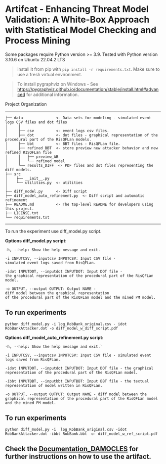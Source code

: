 # Artifcat -  Enhancing Threat Model Validation: A White-Box Approach with Statistical Model Checking and Process Mining

Some packages require Python version >= 3.9. Tested with Python version 3.10.6 on Ubuntu 22.04.2 LTS

> install it from pip with `pip install -r requirements.txt`. Make sure to use a fresh virtual environment.


> To install pygraphviz on Windows - See https://pygraphviz.github.io/documentation/stable/install.html#advanced for additional information.  

Project Organization

------------

    
    ├── data               <- Data sets for modeling - simulated event logs CSV files and dot files
    │     │
    │     ├── csv          <- event logs csv files.
    │     ├── dot          <- dot files - graphical representation of the procedural part of the RisQFLan models.
    │     ├── bbt          <- BBT files - RisQFLan file.
    │     ├── refined_BBT  <- store preview new attacker behavior and new refined RISQFLan file      
    │     │   ├── preview_AB
    │     │   └── refined_model
    │     └── results_DIFF  <- PDF files and dot files representing the diff models. 
    ├── src          	   
    │    ├── __init__.py
    │    └── utilities.py  <- utilities
    │
    ├── diff_model.py      <- Diff script
    ├── diff_model_auto_refinement.py  <- Diff script and automatic refinement
    ├── README.md          <- The top-level README for developers using this project.
    ├── LICENSE.txt
    └── requirements.txt
   
--------
To run the experiment use diff_model.py script.


**Options diff_model.py script:**


	-h, --help: Show the help message and exit.
	
	-i INPUTCSV, --inputcsv INPUTCSV: Input CSV file - 
 	simulated event logs saved from RisQFLan.
	
	-idot INPUTDOT, --inputdot INPUTDOT: Input DOT file - 
 	the graphical representation of the procedural part of the RisQFLan model.
	
	-o OUTPUT, --output OUTPUT: Output NAME - 
 	diff model between the graphical representation 
  	of the procedural part of the RisQFLan model and the mined PM model.

    
## To run experiments 

`python diff_model.py -i log_RobBank_original.csv - idot RobBankAttacker.dot -o diff_model_w_diff_script.pdf`

**Options diff_model_auto_refinement.py script:**


	-h, --help: Show the help message and exit.`
	
	-i INPUTCSV, --inputcsv INPUTCSV: Input CSV file - simulated event
	logs saved from RisQFLan.
	
	-idot INPUTDOT, --inputdot INPUTDOT: Input DOT file - the graphical
	representation of the procedural part of the RisQFLan model.
	
	-ibbt INPUTBBT, --inputbbt INPUTBBT: Input BBT file - the textual
	representation of model written in RisQFLan.
	
	-o OUTPUT, --output OUTPUT: Output NAME - diff model between the
	graphical representation of the procedural part of the RisQFLan model
	and the mined PM model.

    
## To run experiments 

`python diff_model.py -i  log_RobBank_original.csv -idot RobBankAttacker.dot -ibbt RobBank.bbt  o- diff_model_w_ref_script.pdf`


## Check the [Documentation_DAMOCLES](https://github.com/rcasaluce/diff_model_refinement/blob/main/Documentation_DAMOCLES.pdf) for further instructions on how to use the artifact.
